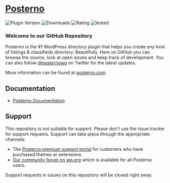 # [Posterno](https://posterno.com) #

![Plugin Version](https://img.shields.io/wordpress/plugin/v/posterno.svg?color=%235c6ac5&label=Latest%20release) ![Downloads](https://img.shields.io/wordpress/plugin/dm/posterno.svg?color=%2346b450&label=Downloads) ![Rating](https://img.shields.io/wordpress/plugin/rating/posterno.svg?color=%2346b450&label=Rating) ![tested](https://img.shields.io/wordpress/plugin/tested/posterno.svg?color=%2346b450&label=WordPress)

### Welcome to our GitHub Repository

Posterno is the #1 WordPress directory plugin that helps you create any kind of listings & classifieds directory. Beautifully. Here on GitHub you can browse the source, look at open issues and keep track of development. You can also follow [@posternowp](https://twitter.com/posternowp) on Twitter for the latest updates.

More information can be found at [posterno.com](https://posterno.com/).

## Documentation
* [Posterno Documentation](https://docs.posterno.com)

## Support
This repository is not suitable for support. Please don't use the issue tracker for support requests. Support can take place through the appropriate channels:

* The [Posterno premium support portal](https://posterno.com/support/) for customers who have purchased themes or extensions.
* [Our community forum on wp.org](https://wordpress.org/support/plugin/posterno) which is available for all Posterno users.

Support requests in issues on this repository will be closed right away.
